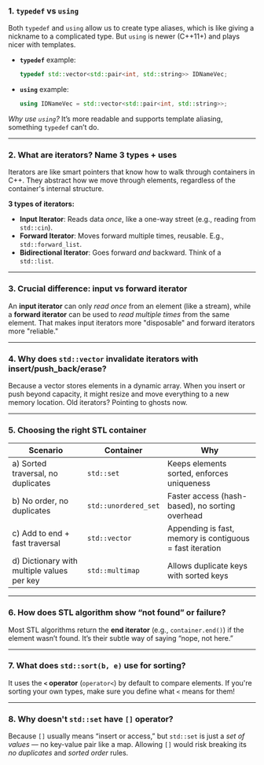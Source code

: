

### 1. **`typedef` vs `using`** 

Both `typedef` and `using` allow us to create type aliases, which is like giving a nickname to a complicated type. But `using` is newer (C++11+) and plays nicer with templates.

* **`typedef`** example:

  ```cpp
  typedef std::vector<std::pair<int, std::string>> IDNameVec;
  ```

* **`using`** example:

  ```cpp
  using IDNameVec = std::vector<std::pair<int, std::string>>;
  ```

*Why use `using`?* It’s more readable and supports template aliasing, something `typedef` can’t do.

---

### 2. **What are iterators? Name 3 types + uses** 

Iterators are like smart pointers that know how to walk through containers in C++. They abstract how we move through elements, regardless of the container's internal structure.

**3 types of iterators:**

* **Input Iterator**: Reads data *once*, like a one-way street (e.g., reading from `std::cin`).
*  **Forward Iterator**: Moves forward multiple times, reusable. E.g., `std::forward_list`.
*  **Bidirectional Iterator**: Goes forward *and* backward. Think of a `std::list`.

---

### 3. **Crucial difference: input vs forward iterator** 

An **input iterator** can only *read once* from an element (like a stream), while a **forward iterator** can be used to *read multiple times* from the same element. That makes input iterators more "disposable" and forward iterators more "reliable."

---

### 4. **Why does `std::vector` invalidate iterators with insert/push\_back/erase?** 

Because a vector stores elements in a dynamic array. When you insert or push beyond capacity, it might resize and move everything to a new memory location. Old iterators? Pointing to ghosts now. 

---

### 5. **Choosing the right STL container** 

| Scenario                                   | Container            | Why                                                      |
| ------------------------------------------ | -------------------- | -------------------------------------------------------- |
| a) Sorted traversal, no duplicates         | `std::set`           | Keeps elements sorted, enforces uniqueness               |
| b) No order, no duplicates                 | `std::unordered_set` | Faster access (hash-based), no sorting overhead          |
| c) Add to end + fast traversal             | `std::vector`        | Appending is fast, memory is contiguous = fast iteration |
| d) Dictionary with multiple values per key | `std::multimap`      | Allows duplicate keys with sorted keys                   |

---

### 6. **How does STL algorithm show “not found” or failure?** 

Most STL algorithms return the **end iterator** (e.g., `container.end()`) if the element wasn’t found. It’s their subtle way of saying “nope, not here.” 

---

### 7. **What does `std::sort(b, e)` use for sorting?** 

It uses the **`<` operator** (`operator<`) by default to compare elements. If you're sorting your own types, make sure you define what `<` means for them!

---

### 8. **Why doesn't `std::set` have `[]` operator?** 

Because `[]` usually means “insert or access,” but `std::set` is just a *set of values* — no key-value pair like a map. Allowing `[]` would risk breaking its *no duplicates* and *sorted order* rules.
